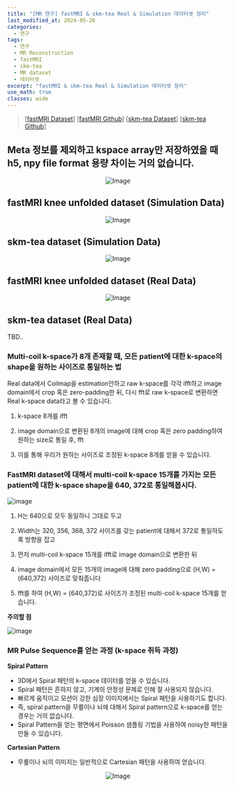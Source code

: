 ```yaml
---
title: "[MR 연구] fastMRI & skm-tea Real & Simulation 데이터셋 정리"
last_modified_at: 2024-05-26
categories:
  - 연구
tags:
  - 연구
  - MR Reconstruction
  - fastMRI
  - skm-tea
  - MR dataset
  - 데이터셋
excerpt: "fastMRI & skm-tea Real & Simulation 데이터셋 정리"
use_math: true
classes: wide
---
```


> [[fastMRI Dataset](https://fastmri.med.nyu.edu/)] [[fastMRI Github](https://github.com/facebookresearch/fastMRI?tab=readme-ov-file)] [[skm-tea Dataset](https://stanfordaimi.azurewebsites.net/datasets/4aaeafb9-c6e6-4e3c-9188-3aaaf0e0a9e7)] [[skm-tea Github](https://github.com/StanfordMIMI/skm-tea)]

## Meta 정보를 제외하고 kspace array만 저장하였을 때 h5, npy file format 용량 차이는 거의 없습니다.

<p align="center">
  <img src="https://github.com/sandokim/sandokim.github.io/assets/74639652/3917d328-bd68-4920-88b8-256d5e11fdd2" alt="Image">
</p>

## fastMRI knee unfolded dataset (Simulation Data)
<p align="center">
  <img src="https://github.com/sandokim/sandokim.github.io/assets/74639652/4c4c30fd-2699-47c4-a74b-3326cf83bd36" alt="Image">
</p>

## skm-tea dataset (Simulation Data)
<p align="center">
  <img src="https://github.com/sandokim/sandokim.github.io/assets/74639652/9ab4e0ba-1d13-4a94-befa-c7915972d6cb" alt="Image">
</p>

## fastMRI knee unfolded dataset (Real Data)

<p align="center">
  <img src="https://github.com/sandokim/sandokim.github.io/assets/74639652/64068b39-49c7-4819-b4fb-b9cd051c1df7" alt="Image">
</p>

## skm-tea dataset (Real Data)

TBD..

### Multi-coil k-space가 8개 존재할 때, 모든 patient에 대한 k-space의 shape을 원하는 사이즈로 통일하는 법

Real data에서 Coilmap을 estimation안하고 raw k-space를 각각 ifft하고 image domain에서 crop 혹은 zero-padding한 뒤, 다시 fft로 raw k-space로 변환하면 Real k-space data라고 볼 수 있습니다.

1) k-space 8개를 ifft
   
2) image domain으로 변환된 8개의 image에 대해 crop 혹은 zero padding하여 원하는 size로 통일 후, fft

3) 이를 통해 우리가 원하는 사이즈로 조정된 k-space 8개를 얻을 수 있습니다.

### FastMRI dataset에 대해서 multi-coil k-space 15개를 가지는 모든 patient에 대한 k-space shape을 640, 372로 통일해봅시다.

![image](https://github.com/sandokim/sandokim.github.io/assets/74639652/991e712d-e89b-4fd0-b21b-b449d0af7e1a)

1) H는 640으로 모두 동일하니 그대로 두고
   
2) Width는 320, 356, 368, 372 사이즈를 갖는 patient에 대해서 372로 통일하도록 방향을 잡고
   
3) 먼저 multi-coil k-space 15개를 ifft로 image domain으로 변환한 뒤
   
4) image domain에서 모든 15개의 image에 대해 zero padding으로 (H,W) = (640,372) 사이즈로 맞춰줍니다
   
5) fft를 하여 (H,W) = (640,372)로 사이즈가 조정된 multi-coil k-space 15개를 얻습니다.

**주의할 점**

![image](https://github.com/sandokim/sandokim.github.io/assets/74639652/d99fb4bf-e95a-4900-bf41-108be6b14004)

### MR Pulse Sequence를 얻는 과정 (k-space 취득 과정)

**Spiral Pattern**
- 3D에서 Spiral 패턴의 k-space 데이터를 얻을 수 있습니다.
- Spiral 패턴은 흔하지 않고, 기계의 안정성 문제로 인해 잘 사용되지 않습니다.
- 빠르게 움직이고 모션이 강한 심장 이미지에서는 Spiral 패턴을 사용하기도 합니다.
- 즉, spiral pattern을 무릎이나 뇌에 대해서 Spiral pattern으로 k-space를 얻는 경우는 거의 없습니다.
- Spiral Pattern을 얻는 평면에서 Poisson 샘플링 기법을 사용하여 noisy한 패턴을 만들 수 있습니다.
  
**Cartesian Pattern**
- 무릎이나 뇌의 이미지는 일반적으로 Cartesian 패턴을 사용하여 얻습니다.

<p align="center">
  <img src="https://github.com/sandokim/sandokim.github.io/assets/74639652/3a6f27cb-0906-4d85-9b62-bc979946dffe" alt="Image">
</p>
